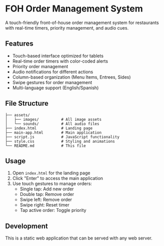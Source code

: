 
# FOH Order Management System

A touch-friendly front-of-house order management system for restaurants with real-time timers, priority management, and audio cues.

## Features

- Touch-based interface optimized for tablets
- Real-time order timers with color-coded alerts
- Priority order management
- Audio notifications for different actions
- Column-based organization (Menu Items, Entrees, Sides)
- Swipe gestures for order management
- Multi-language support (English/Spanish)

## File Structure

```
├── assets/
│   ├── images/          # All image assets
│   └── sounds/          # All audio files
├── index.html           # Landing page
├── main-app.html        # Main application
├── script.js            # JavaScript functionality
├── style.css            # Styling and animations
└── README.md            # This file
```

## Usage

1. Open `index.html` for the landing page
2. Click "Enter" to access the main application
3. Use touch gestures to manage orders:
   - Single tap: Add new order
   - Double tap: Remove order
   - Swipe left: Remove order
   - Swipe right: Reset timer
   - Tap active order: Toggle priority

## Development

This is a static web application that can be served with any web server.
